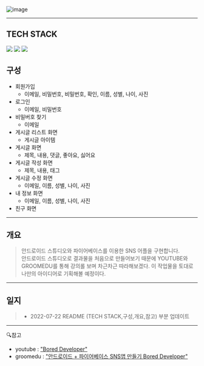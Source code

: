 
![image](https://user-images.githubusercontent.com/90320005/180350974-065a18b4-8f7b-4d87-a625-781255a54832.png)  

  
  
---  
## TECH STACK
<img src="https://img.shields.io/badge/java-007396?style=flat&logo=java&logoColor=white">  <img src="https://img.shields.io/badge/androidstudio-3DDC84?style=flat&logo=androidstudio&logoColor=white"/>  <img src="https://img.shields.io/badge/Firebase-FFCA28?style=flat&logo=Firebase&logoColor=white">  

## 구성   


* 회원가입  
  * 이메일, 비밀번호, 비밀번호, 확인, 이름, 성별, 나이, 사진  
* 로그인  
  * 이메일, 비밀번호  
* 비밀버호 찾기  
  * 이메일  
* 게시글 리스트 화면  
  * 게시글 아이템  
* 게시글 화면  
  * 제목, 내용, 댓글, 좋아요, 싫어요  
* 게시글 작성 화면  
  * 제목, 내용, 태그  
* 게시글 수정 화면  
  * 이메일, 이름, 성별, 나이, 사진  
* 내 정보 화면  
  * 이메일, 이름, 성별, 나이, 사진  
* 친구 화면   
  
***    
  ## 개요
  > 안드로이드 스튜디오와 파이어베이스를 이용한 SNS 어플을 구현합니다.  
  > 안드로이드 스튜디오로 결과물을 처음으로 만들어보기 때문에 YOUTUBE와 GROOMEDU를 통해 강의롤 보며 차근차근 따라해보겠다.
  > 이 작업물을 토대로 나만의 아이디어로 기획해볼 예정이다.
  
---  
## 일지
> + 2022-07-22 README (TECH STACK,구성,개요,참고) 부분 업데이트
---  
🔍참고  
* youtube : ["Bored Developer"](https://www.youtube.com/watch?v=IQscykPBCC4&list=PLQAhd9lzs3ycyGhmQhXaKNYcCQn_28Ems,"dd")
* groomedu : ["안드로이드 + 파이어베이스 SNS앱 만들기 Bored Developer"](https://edu.goorm.io/lecture/13523/%EC%95%88%EB%93%9C%EB%A1%9C%EC%9D%B4%EB%93%9C-%ED%8C%8C%EC%9D%B4%EC%96%B4%EB%B2%A0%EC%9D%B4%EC%8A%A4-sns%EC%95%B1-%EB%A7%8C%EB%93%A4%EA%B8%B0,"dd2")
